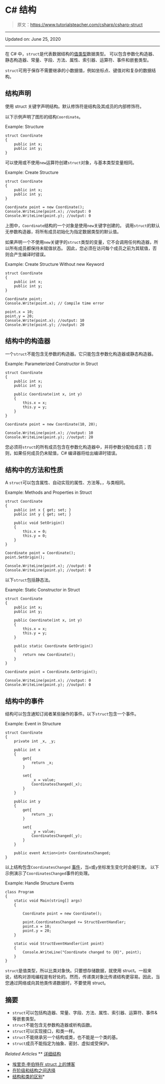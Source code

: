 # C# 结构

> 原文：<https://www.tutorialsteacher.com/csharp/csharp-struct>

* * *

Updated on: <time datetime="2020-06-25">June 25, 2020</time>

* * *

在 C# 中，`struct`是代表数据结构的[值类型](/csharp/csharp-value-type-and-reference-type)数据类型。 可以包含参数化构造器、静态构造器、常量、字段、方法、属性、索引器、运算符、事件和嵌套类型。

`struct`可用于保存不需要继承的小数据值，例如坐标点、键值对和复杂的数据结构。

## 结构声明

使用 struct 关键字声明结构。默认修饰符是结构及其成员的内部修饰符。

以下示例声明了图形的结构`Coordinate`。

Example: Structure

```
struct Coordinate
{
    public int x;
    public int y;
} 
```

可以使用或不使用`new`运算符创建`struct`对象，与基本类型变量相同。

Example: Create Structure

```
struct Coordinate
{
    public int x;
    public int y;
}

Coordinate point = new Coordinate();
Console.WriteLine(point.x); //output: 0  
Console.WriteLine(point.y); //output: 0 
```

上图中，`Coordinate`结构的一个对象是使用`new`关键字创建的。 调用`struct`的默认无参数构造器，将所有成员初始化为指定数据类型的默认值。

如果声明一个不使用`new`关键字的`struct`类型的变量，它不会调用任何构造器，所以所有成员都保持未赋值状态。 因此，您必须在访问每个成员之前为其赋值，否则会产生编译时错误。

Example: Create Structure Without new Keyword

```
struct Coordinate
{
    public int x;
    public int y;
}

Coordinate point;
Console.Write(point.x); // Compile time error  

point.x = 10;
point.y = 20;
Console.Write(point.x); //output: 10  
Console.Write(point.y); //output: 20 
```

## 结构中的构造器

一个`struct`不能包含无参数的构造器。它只能包含参数化构造器或静态构造器。

Example: Parameterized Constructor in Struct

```
struct Coordinate
{
    public int x;
    public int y;

    public Coordinate(int x, int y)
    {
        this.x = x;
        this.y = y;
    }
}

Coordinate point = new Coordinate(10, 20);

Console.WriteLine(point.x); //output: 10  
Console.WriteLine(point.y); //output: 20 
```

您必须将`struct`的所有成员包含在参数化构造器中，并将参数分配给成员；否则，如果任何成员仍未赋值，C# 编译器将给出编译时错误。

## 结构中的方法和性质

A `struct`可以包含属性、自动实现的属性、方法等。，与类相同。

Example: Methods and Properties in Struct

```
struct Coordinate
{
    public int x { get; set; }
    public int y { get; set; }

    public void SetOrigin()
    {
        this.x = 0;
        this.y = 0;
    }
}

Coordinate point = Coordinate();
point.SetOrigin();

Console.WriteLine(point.x); //output: 0  
Console.WriteLine(point.y); //output: 0 
```

以下`struct`包括静态法。

Example: Static Constructor in Struct

```
struct Coordinate
{
    public int x;
    public int y;

    public Coordinate(int x, int y)
    {
        this.x = x;
        this.y = y;
    }

    public static Coordinate GetOrigin()
    {
        return new Coordinate();
    }
}

Coordinate point = Coordinate.GetOrigin();

Console.WriteLine(point.x); //output: 0  
Console.WriteLine(point.y); //output: 0 
```

## 结构中的事件

结构可以包含通知订阅者某些操作的事件。以下`struct`包含一个事件。

Example: Event in Structure

```
struct Coordinate
{
    private int _x, _y;

    public int x 
    {
        get{
            return _x;
        }

        set{
            _x = value;
            CoordinatesChanged(_x);
        }
    }

    public int y
    {
        get{
            return _y;
        }

        set{
            _y = value;
            CoordinatesChanged(_y);
        }
    }

    public event Action<int> CoordinatesChanged;
} 
```

以上结构包含`CoordinatesChanged` [事件](/csharp/csharp-event)，当`x`或`y`坐标发生变化时会被引发。 以下示例演示了`CoordinatesChanged`事件的处理。

Example: Handle Structure Events

```
class Program
{
    static void Main(string[] args)
    {

        Coordinate point = new Coordinate();

        point.CoordinatesChanged += StructEventHandler;
        point.x = 10;
        point.y = 20;
    }

    static void StructEventHandler(int point)
    {
        Console.WriteLine("Coordinate changed to {0}", point);
    }
} 
```

`struct`是值类型，所以比类对象快。只要想存储数据，就使用 struct。一般来说，结构对游戏编程是有好处的。然而，传递类对象比传递结构更容易。因此，当您通过网络或向其他类传递数据时，不要使用 struct。

## 摘要

*   `struct`可以包括构造器、常量、字段、方法、属性、索引器、运算符、事件&等嵌套类型。
*   `struct`不能包含无参数构造器或析构函数。
*   `struct`可以实现接口，和类一样。
*   `struct`不能继承另一个结构或类，也不能是一个类的基。
*   `struct`成员不能指定为抽象、密封、虚拟或受保护。

*Related Articles* **   [详细结构](https://docs.microsoft.com/en-us/dotnet/csharp/language-reference/language-specification/structs)
*   [埃里克·李伯特在 struct 上的博客](https://blogs.msdn.com/b/ericlippert/archive/2008/05/14/mutating-readonly-structs.aspx )
*   [在阶级和结构之间选择](https://msdn.microsoft.com/en-us/library/ms229017.aspx )
*   [结构和类的区别](https://docs.microsoft.com/en-us/dotnet/csharp/language-reference/language-specification/structs#class-and-struct-differences)*